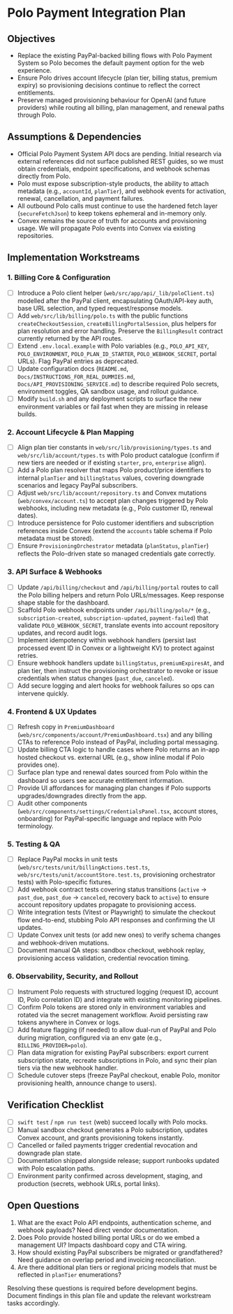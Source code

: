 # Polo Payment Integration Plan

## Objectives
- Replace the existing PayPal-backed billing flows with Polo Payment System so Polo becomes the default payment option for the web experience.
- Ensure Polo drives account lifecycle (plan tier, billing status, premium expiry) so provisioning decisions continue to reflect the correct entitlements.
- Preserve managed provisioning behaviour for OpenAI (and future providers) while routing all billing, plan management, and renewal paths through Polo.

## Assumptions & Dependencies
- Official Polo Payment System API docs are pending. Initial research via external references did not surface published REST guides, so we must obtain credentials, endpoint specifications, and webhook schemas directly from Polo.
- Polo must expose subscription-style products, the ability to attach metadata (e.g., `accountId`, `planTier`), and webhook events for activation, renewal, cancellation, and payment failures.
- All outbound Polo calls must continue to use the hardened fetch layer (`secureFetchJson`) to keep tokens ephemeral and in-memory only.
- Convex remains the source of truth for accounts and provisioning usage. We will propagate Polo events into Convex via existing repositories.

## Implementation Workstreams

### 1. Billing Core & Configuration
- [ ] Introduce a Polo client helper (`web/src/app/api/_lib/poloClient.ts`) modelled after the PayPal client, encapsulating OAuth/API-key auth, base URL selection, and typed request/response models.
- [ ] Add `web/src/lib/billing/polo.ts` with the public functions `createCheckoutSession`, `createBillingPortalSession`, plus helpers for plan resolution and error handling. Preserve the `BillingResult` contract currently returned by the API routes.
- [ ] Extend `.env.local.example` with Polo variables (e.g., `POLO_API_KEY`, `POLO_ENVIRONMENT`, `POLO_PLAN_ID_STARTER`, `POLO_WEBHOOK_SECRET`, portal URLs). Flag PayPal entries as deprecated.
- [ ] Update configuration docs (`README.md`, `Docs/INSTRUCTIONS_FOR_REAL_DUMMIES.md`, `Docs/API_PROVISIONING_SERVICE.md`) to describe required Polo secrets, environment toggles, QA sandbox usage, and rollout guidance.
- [ ] Modify `build.sh` and any deployment scripts to surface the new environment variables or fail fast when they are missing in release builds.

### 2. Account Lifecycle & Plan Mapping
- [ ] Align plan tier constants in `web/src/lib/provisioning/types.ts` and `web/src/lib/account/types.ts` with Polo product catalogue (confirm if new tiers are needed or if existing `starter`, `pro`, `enterprise` align).
- [ ] Add a Polo plan resolver that maps Polo product/price identifiers to internal `planTier` and `billingStatus` values, covering downgrade scenarios and legacy PayPal subscribers.
- [ ] Adjust `web/src/lib/account/repository.ts` and Convex mutations (`web/convex/account.ts`) to accept plan changes triggered by Polo webhooks, including new metadata (e.g., Polo customer ID, renewal dates).
- [ ] Introduce persistence for Polo customer identifiers and subscription references inside Convex (extend the `accounts` table schema if Polo metadata must be stored).
- [ ] Ensure `ProvisioningOrchestrator` metadata (`planStatus`, `planTier`) reflects the Polo-driven state so managed credentials gate correctly.

### 3. API Surface & Webhooks
- [ ] Update `/api/billing/checkout` and `/api/billing/portal` routes to call the Polo billing helpers and return Polo URLs/messages. Keep response shape stable for the dashboard.
- [ ] Scaffold Polo webhook endpoints under `/api/billing/polo/*` (e.g., `subscription-created`, `subscription-updated`, `payment-failed`) that validate `POLO_WEBHOOK_SECRET`, translate events into account repository updates, and record audit logs.
- [ ] Implement idempotency within webhook handlers (persist last processed event ID in Convex or a lightweight KV) to protect against retries.
- [ ] Ensure webhook handlers update `billingStatus`, `premiumExpiresAt`, and plan tier, then instruct the provisioning orchestrator to revoke or issue credentials when status changes (`past_due`, `canceled`).
- [ ] Add secure logging and alert hooks for webhook failures so ops can intervene quickly.

### 4. Frontend & UX Updates
- [ ] Refresh copy in `PremiumDashboard` (`web/src/components/account/PremiumDashboard.tsx`) and any billing CTAs to reference Polo instead of PayPal, including portal messaging.
- [ ] Update billing CTA logic to handle cases where Polo returns an in-app hosted checkout vs. external URL (e.g., show inline modal if Polo provides one).
- [ ] Surface plan type and renewal dates sourced from Polo within the dashboard so users see accurate entitlement information.
- [ ] Provide UI affordances for managing plan changes if Polo supports upgrades/downgrades directly from the app.
- [ ] Audit other components (`web/src/components/settings/CredentialsPanel.tsx`, account stores, onboarding) for PayPal-specific language and replace with Polo terminology.

### 5. Testing & QA
- [ ] Replace PayPal mocks in unit tests (`web/src/tests/unit/billingActions.test.ts`, `web/src/tests/unit/accountStore.test.ts`, provisioning orchestrator tests) with Polo-specific fixtures.
- [ ] Add webhook contract tests covering status transitions (`active` → `past_due`, `past_due` → `canceled`, recovery back to `active`) to ensure account repository updates propagate to provisioning access.
- [ ] Write integration tests (Vitest or Playwright) to simulate the checkout flow end-to-end, stubbing Polo API responses and confirming the UI updates.
- [ ] Update Convex unit tests (or add new ones) to verify schema changes and webhook-driven mutations.
- [ ] Document manual QA steps: sandbox checkout, webhook replay, provisioning access validation, credential revocation timing.

### 6. Observability, Security, and Rollout
- [ ] Instrument Polo requests with structured logging (request ID, account ID, Polo correlation ID) and integrate with existing monitoring pipelines.
- [ ] Confirm Polo tokens are stored only in environment variables and rotated via the secret management workflow. Avoid persisting raw tokens anywhere in Convex or logs.
- [ ] Add feature flagging (if needed) to allow dual-run of PayPal and Polo during migration, configured via an env gate (e.g., `BILLING_PROVIDER=polo`).
- [ ] Plan data migration for existing PayPal subscribers: export current subscription state, recreate subscriptions in Polo, and sync their plan tiers via the new webhook handler.
- [ ] Schedule cutover steps (freeze PayPal checkout, enable Polo, monitor provisioning health, announce change to users).

## Verification Checklist
- [ ] `swift test` / `npm run test` (web) succeed locally with Polo mocks.
- [ ] Manual sandbox checkout generates a Polo subscription, updates Convex account, and grants provisioning tokens instantly.
- [ ] Cancelled or failed payments trigger credential revocation and downgrade plan state.
- [ ] Documentation shipped alongside release; support runbooks updated with Polo escalation paths.
- [ ] Environment parity confirmed across development, staging, and production (secrets, webhook URLs, portal links).

## Open Questions
1. What are the exact Polo API endpoints, authentication scheme, and webhook payloads? Need direct vendor documentation.
2. Does Polo provide hosted billing portal URLs or do we embed a management UI? Impacts dashboard copy and CTA wiring.
3. How should existing PayPal subscribers be migrated or grandfathered? Need guidance on overlap period and invoicing reconciliation.
4. Are there additional plan tiers or regional pricing models that must be reflected in `planTier` enumerations?

Resolving these questions is required before development begins. Document findings in this plan file and update the relevant workstream tasks accordingly.
